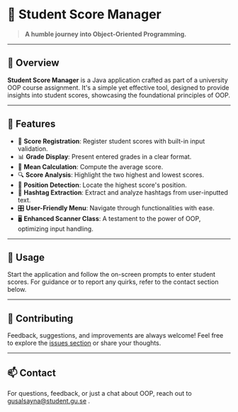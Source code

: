 # 📘 Student Score Manager

> **A humble journey into Object-Oriented Programming.**

---

## 📖 Overview

**Student Score Manager** is a Java application crafted as part of a university OOP course assignment. It's a simple yet effective tool, designed to provide insights into student scores, showcasing the foundational principles of OOP.

---

## 🌱 Features

- 📝 **Score Registration**: Register student scores with built-in input validation.
- 📊 **Grade Display**: Present entered grades in a clear format.
- 🧮 **Mean Calculation**: Compute the average score.
- 🔍 **Score Analysis**: Highlight the two highest and lowest scores.
- 📍 **Position Detection**: Locate the highest score's position.
- 📲 **Hashtag Extraction**: Extract and analyze hashtags from user-inputted text.
- 🎛️ **User-Friendly Menu**: Navigate through functionalities with ease.
- 🖥️ **Enhanced Scanner Class**: A testament to the power of OOP, optimizing input handling.

---

## 🚀 Usage

Start the application and follow the on-screen prompts to enter student scores. For guidance or to report any quirks, refer to the contact section below.

---

## 🤝 Contributing

Feedback, suggestions, and improvements are always welcome! Feel free to explore the [issues section](#) or share your thoughts.

---

## 📫 Contact

For questions, feedback, or just a chat about OOP, reach out to gusalsayna@student.gu.se .
